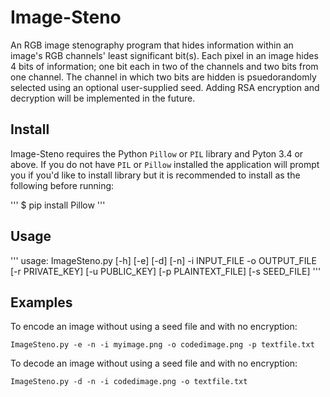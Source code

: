 # Image-Steno

An RGB image stenography program that hides information within an image's RGB channels' least significant bit(s). Each pixel in an image hides 4 bits of information; one bit each in two of the channels and two bits from one channel. The channel in which two bits are hidden is psuedorandomly selected using an optional user-supplied seed. Adding RSA encryption and decryption will be implemented in the future.

## Install

Image-Steno requires the Python `Pillow` or `PIL` library and Pyton 3.4 or above. If you do not have `PIL` or `Pillow` installed the application will prompt you if you'd like to install library but it is recommended to install as the following before running:

'''
$ pip install Pillow
'''

## Usage

'''
usage: ImageSteno.py [-h] [-e] [-d] [-n] -i INPUT_FILE -o OUTPUT_FILE
                     [-r PRIVATE_KEY] [-u PUBLIC_KEY] [-p PLAINTEXT_FILE]
                     [-s SEED_FILE]
'''

## Examples

To encode an image without using a seed file and with no encryption:

`ImageSteno.py -e -n -i myimage.png -o codedimage.png -p textfile.txt`

To decode an image without using a seed file and with no encryption:

`ImageSteno.py -d -n -i codedimage.png -o textfile.txt`
